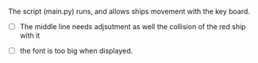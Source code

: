The script (main.py) runs, and allows ships movement with the key board.
- [ ] The middle line needs adjsutment as well the collision of the red ship with it

 - [ ]  the font is too big when displayed.